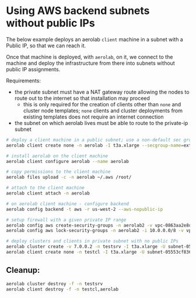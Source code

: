 # Using AWS backend subnets without public IPs

The below example deploys an aerolab `client` machine in a subnet with a Public IP, so that we can reach it.

Once that machine is deployed, with `aerolab`, on it, we connect to the machine and deploy the infrastructure from there into subnets without public IP assignments.

Requirements:
* the private subnet must have a NAT gateway route allowing the nodes to route out to the internet so that installation may proceed
  * this is only required for the creation of clients other than `none` and cluster node templates; `none` clients and cluster deployments from existing templates does not require an internet connection
* the subnet on which aerolab lives must be able to route to the private-ip subnet

```bash
# deploy a client machine in a public subnet; use a non-default sec group name
aerolab client create none -n aerolab -I t3a.xlarge --secgroup-name=external -U subnet-099516584ce4e870f

# install aerolab on the client machine
aerolab client configure aerolab --name aerolab

# copy permissions to the client machine
aerolab files upload -c -n aerolab ~/.aws /root/

# attach to the client machine
aerolab client attach -n aerolab

# on aerolab client machine - configure backend
aerolab config backend -t aws -r us-west-2 --aws-nopublic-ip

# setup firewall with a given private IP range
aerolab config aws create-security-groups -n aerolab2 -v vpc-0863aa2e8d3d379e1
aerolab config aws lock-security-groups -n aerolab2 -i 10.0.0.0/8 -v vpc-0863aa2e8d3d379e1

# deploy clusters and clients in private subnet with no public IPs
aerolab cluster create -v 7.0.0.2 -n testsrv -I t3a.xlarge -U subnet-05553cf8361f4dde1 --secgroup-name=aerolab2
aerolab client create none -n testcl -I t3a.xlarge -U subnet-05553cf8361f4dde1 --secgroup-name=aerolab2
```

## Cleanup:

```bash
aerolab cluster destroy -f -n testsrv
aerolab client destroy -f -n testcl,aerolab
```
